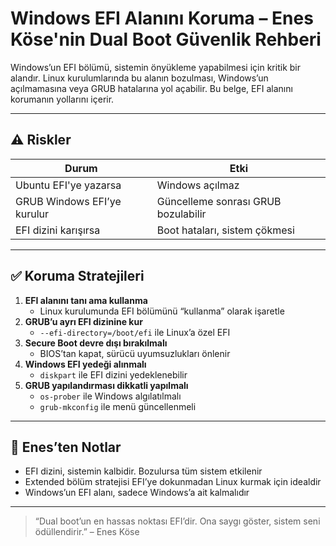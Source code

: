 # Windows EFI Alanını Koruma – Enes Köse'nin Dual Boot Güvenlik Rehberi

Windows’un EFI bölümü, sistemin önyükleme yapabilmesi için kritik bir alandır. Linux kurulumlarında bu alanın bozulması, Windows’un açılmamasına veya GRUB hatalarına yol açabilir. Bu belge, EFI alanını korumanın yollarını içerir.

---

## ⚠️ Riskler

| Durum | Etki |
|-------|------|
| Ubuntu EFI'ye yazarsa | Windows açılmaz  
| GRUB Windows EFI’ye kurulur | Güncelleme sonrası GRUB bozulabilir  
| EFI dizini karışırsa | Boot hataları, sistem çökmesi

---

## ✅ Koruma Stratejileri

1. **EFI alanını tanı ama kullanma**  
   - Linux kurulumunda EFI bölümünü “kullanma” olarak işaretle  
2. **GRUB’u ayrı EFI dizinine kur**  
   - `--efi-directory=/boot/efi` ile Linux’a özel EFI  
3. **Secure Boot devre dışı bırakılmalı**  
   - BIOS’tan kapat, sürücü uyumsuzlukları önlenir  
4. **Windows EFI yedeği alınmalı**  
   - `diskpart` ile EFI dizini yedeklenebilir  
5. **GRUB yapılandırması dikkatli yapılmalı**  
   - `os-prober` ile Windows algılatılmalı  
   - `grub-mkconfig` ile menü güncellenmeli

---

## 🧠 Enes’ten Notlar

- EFI dizini, sistemin kalbidir. Bozulursa tüm sistem etkilenir  
- Extended bölüm stratejisi EFI’ye dokunmadan Linux kurmak için idealdir  
- Windows’un EFI alanı, sadece Windows’a ait kalmalıdır

---

> “Dual boot’un en hassas noktası EFI’dir. Ona saygı göster, sistem seni ödüllendirir.” – Enes Köse
> 
